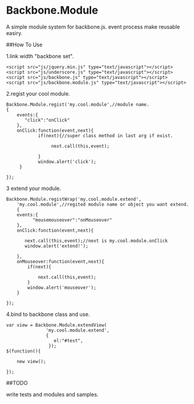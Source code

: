Backbone.Module
===============

A simple module system for backbone.js. event process make reusable easiry.

##How To Use

1.link width "backbone set".

    <script src="js/jquery.min.js" type="text/javascript"></script>
    <script src="js/underscore.js" type="text/javascript"></script>
    <script src="js/backbone.js" type="text/javascript"></script>
    <script src="js/backbone.module.js" type="text/javascript"></script>

2.regist your cool module.

    Backbone.Module.regist('my.cool.module',//module name.
    {
        events:{
	       "click":"onClick"
        },
        onClick:function(event,next){
                if(next){//super class method in last arg if exist.
			
                     next.call(this,event);
		
                }
                window.alert('click');
         }
    
    });

3 extend your module.

    Backbone.Module.registWrap('my.cool.module.extend',
    	'my.cool.module',//regited module name or object you want extend.
        {
        events:{
              "mousemouseover":"onMouseover"	
        },
        onClick:function(event,next){
		
           next.call(this,event);//next is my.cool.module.onClick
           window.alert('extend!');
		
        },
        onMouseover:function(event,next){
            if(next){
            
                next.call(this,event);
            }
            window.alert('mouseover');
        }
    
    });

4.bind to backbone class and use.

    var view = Backbone.Module.extendView(
                   'my.cool.module.extend',
                   {
                      el:"#test",
                    });
    $(function(){
    
    	new view();
    
    });


##TODO

 write tests and modules and samples.
